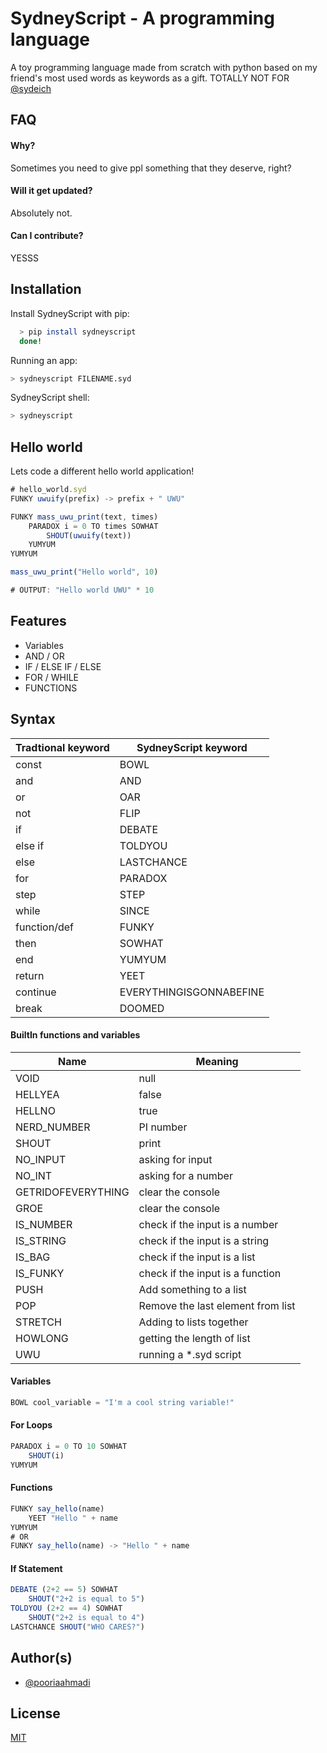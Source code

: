 # SydneyScript - A programming language

A toy programming language made from scratch with python based on my friend's most used words as keywords as a gift. TOTALLY NOT FOR [@sydeich](https://github.com/sydeich)

## FAQ

#### Why?

Sometimes you need to give ppl something that they deserve, right?

#### Will it get updated?

Absolutely not.

#### Can I contribute?

YESSS

## Installation

Install SydneyScript with pip:

```bash
  > pip install sydneyscript
  done!
```

Running an app:

```bash
> sydneyscript FILENAME.syd
```

SydneyScript shell:

```bash
> sydneyscript
```

## Hello world

Lets code a different hello world application!

```javascript
# hello_world.syd
FUNKY uwuify(prefix) -> prefix + " UWU"

FUNKY mass_uwu_print(text, times)
    PARADOX i = 0 TO times SOWHAT
        SHOUT(uwuify(text))
    YUMYUM
YUMYUM

mass_uwu_print("Hello world", 10)

# OUTPUT: "Hello world UWU" * 10
```

## Features

-   Variables
-   AND / OR
-   IF / ELSE IF / ELSE
-   FOR / WHILE
-   FUNCTIONS

## Syntax

| Tradtional keyword | SydneyScript keyword    |
| ------------------ | ----------------------- |
| const              | BOWL                    |
| and                | AND                     |
| or                 | OAR                     |
| not                | FLIP                    |
| if                 | DEBATE                  |
| else if            | TOLDYOU                 |
| else               | LASTCHANCE              |
| for                | PARADOX                 |
| step               | STEP                    |
| while              | SINCE                   |
| function/def       | FUNKY                   |
| then               | SOWHAT                  |
| end                | YUMYUM                  |
| return             | YEET                    |
| continue           | EVERYTHINGISGONNABEFINE |
| break              | DOOMED                  |

#### BuiltIn functions and variables

| Name               | Meaning                           |
| ------------------ | --------------------------------- |
| VOID               | null                              |
| HELLYEA            | false                             |
| HELLNO             | true                              |
| NERD_NUMBER        | PI number                         |
| SHOUT              | print                             |
| NO_INPUT           | asking for input                  |
| NO_INT             | asking for a number               |
| GETRIDOFEVERYTHING | clear the console                 |
| GROE               | clear the console                 |
| IS_NUMBER          | check if the input is a number    |
| IS_STRING          | check if the input is a string    |
| IS_BAG             | check if the input is a list      |
| IS_FUNKY           | check if the input is a function  |
| PUSH               | Add something to a list           |
| POP                | Remove the last element from list |
| STRETCH            | Adding to lists together          |
| HOWLONG            | getting the length of list        |
| UWU                | running a \*.syd script           |

#### Variables

```javascript
BOWL cool_variable = "I'm a cool string variable!"
```

#### For Loops

```javascript
PARADOX i = 0 TO 10 SOWHAT
	SHOUT(i)
YUMYUM
```

#### Functions

```javascript
FUNKY say_hello(name)
	YEET "Hello " + name
YUMYUM
# OR
FUNKY say_hello(name) -> "Hello " + name
```

#### If Statement

```javascript
DEBATE (2+2 == 5) SOWHAT
	SHOUT("2+2 is equal to 5")
TOLDYOU (2+2 == 4) SOWHAT
	SHOUT("2+2 is equal to 4")
LASTCHANCE SHOUT("WHO CARES?")
```

## Author(s)

-   [@pooriaahmadi](https://www.github.com/pooriaahmadi)

## License

[MIT](https://choosealicense.com/licenses/mit/)

